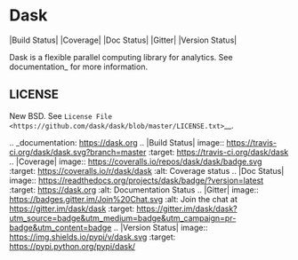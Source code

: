 Dask
====

|Build Status| |Coverage| |Doc Status| |Gitter| |Version Status|

Dask is a flexible parallel computing library for analytics.  See
documentation_ for more information.


LICENSE
-------

New BSD. See `License File <https://github.com/dask/dask/blob/master/LICENSE.txt>`__.

.. _documentation: https://dask.org
.. |Build Status| image:: https://travis-ci.org/dask/dask.svg?branch=master
   :target: https://travis-ci.org/dask/dask
.. |Coverage| image:: https://coveralls.io/repos/dask/dask/badge.svg
   :target: https://coveralls.io/r/dask/dask
   :alt: Coverage status
.. |Doc Status| image:: https://readthedocs.org/projects/dask/badge/?version=latest
   :target: https://dask.org
   :alt: Documentation Status
.. |Gitter| image:: https://badges.gitter.im/Join%20Chat.svg
   :alt: Join the chat at https://gitter.im/dask/dask
   :target: https://gitter.im/dask/dask?utm_source=badge&utm_medium=badge&utm_campaign=pr-badge&utm_content=badge
.. |Version Status| image:: https://img.shields.io/pypi/v/dask.svg
   :target: https://pypi.python.org/pypi/dask/
